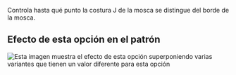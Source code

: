 Controla hasta qué punto la costura J de la mosca se distingue del borde de la mosca.

## Efecto de esta opción en el patrón

![Esta imagen muestra el efecto de esta opción superponiendo varias variantes que tienen un valor diferente para esta opción](charlie_flywidth_sample.svg "Efecto de esta opción en el patrón")
